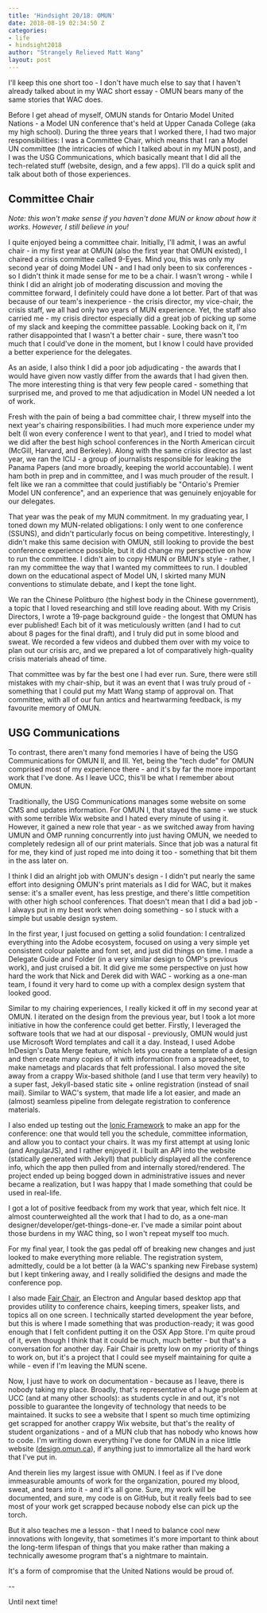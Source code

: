 ```yaml
---
title: 'Hindsight 20/18: OMUN'
date: 2018-08-19 02:34:50 Z
categories:
- life
- hindsight2018
author: "Strangely Relieved Matt Wang"
layout: post
---
```


I'll keep this one short too - I don't have much else to say that I haven't already talked about in my WAC short essay - OMUN bears many of the same stories that WAC does.

Before I get ahead of myself, OMUN stands for Ontario Model United Nations - a Model UN conference that's held at Upper Canada College (aka my high school). During the three years that I worked there, I had two major responsibilities: I was a Committee Chair, which means that I ran a Model UN committee (the intricacies of which I talked about in my MUN post), and I was the USG Communications, which basically meant that I did all the tech-related stuff (website, design, and a few apps). I'll do a quick split and talk about both of those experiences.

## Committee Chair

*Note: this won't make sense if you haven't done MUN or know about how it works. However, I still believe in you!*

I quite enjoyed being a committee chair. Initially, I'll admit, I was an awful chair - in my first year at OMUN (also the first year that OMUN existed), I chaired a crisis committee called 9-Eyes. Mind you, this was only my second year of doing Model UN - and I had only been to six conferences - so I didn't think it made sense for me to be a chair. I wasn't wrong - while I think I did an alright job of moderating discussion and moving the committee forward, I definitely could have done a lot better. Part of that was because of our team's inexperience - the crisis director, my vice-chair, the crisis staff, we all had only two years of MUN experience. Yet, the staff also carried me - my crisis director especially did a great job of picking up some of my slack and keeping the committee passable. Looking back on it, I'm rather disappointed that I wasn't a better chair - sure, there wasn't too much that I could've done in the moment, but I know I could have provided a better experience for the delegates.

As an aside, I also think I did a poor job adjudicating - the awards that I would have given now vastly differ from the awards that I had given then. The more interesting thing is that very few people cared - something that surprised me, and proved to me that adjudication in Model UN needed a lot of work.

Fresh with the pain of being a bad committee chair, I threw myself into the next year's chairing responsibilities. I had much more experience under my belt (I won every conference I went to that year), and I tried to model what we did after the best high school conferences in the North American circuit (McGill, Harvard, and Berkeley). Along with the same crisis director as last year, we ran the ICIJ - a group of journalists responsible for leaking the Panama Papers (and more broadly, keeping the world accountable). I went ham both in prep and in committee, and I was much prouder of the result. I felt like we ran a committee that could justifiably be "Ontario's Premier Model UN conference", and an experience that was genuinely enjoyable for our delegates.

That year was the peak of my MUN commitment. In my graduating year, I toned down my MUN-related obligations: I only went to one conference (SSUNS), and didn't particularly focus on being competitive. Interestingly, I didn't make this same decision with OMUN, still looking to provide the best conference experience possible, but it did change my perspective on how to run the committee. I didn't aim to copy HMUN or BMUN's style - rather, I ran my committee the way that I wanted my committees to run. I doubled down on the educational aspect of Model UN, I skirted many MUN conventions to stimulate debate, and I kept the tone light.

We ran the Chinese Politburo (the highest body in the Chinese government), a topic that I loved researching and still love reading about. With my Crisis Directors, I wrote a 19-page background guide - the longest that OMUN has ever published! Each bit of it was meticulously written (and I had to cut about 8 pages for the final draft), and I truly did put in some blood and sweat. We recorded a few videos and dubbed them over with my voice to plan out our crisis arc, and we prepared a lot of comparatively high-quality crisis materials ahead of time.

That committee was by far the best one I had ever run. Sure, there were still mistakes with my chair-ship, but it was an event that I was truly proud of - something that I could put my Matt Wang stamp of approval on. That committee, with all of our fun antics and heartwarming feedback, is my favourite memory of OMUN.

## USG Communications

To contrast, there aren't many fond memories I have of being the USG Communications for OMUN II, and III. Yet, being the "tech dude" for OMUN comprised most of my experience there - and it's by far the more important work that I've done. As I leave UCC, this'll be what I remember about OMUN.

Traditionally, the USG Communications manages some website on some CMS and updates information. For OMUN I, that stayed the same - we stuck with some terrible Wix website and I hated every minute of using it. However, it gained a new role that year - as we switched away from having UMUN and OMP running concurrently into just having OMUN, we needed to completely redesign all of our print materials. Since that job was a natural fit for me, they kind of just roped me into doing it too - something that bit them in the ass later on.

I think I did an alright job with OMUN's design - I didn't put nearly the same effort into designing OMUN's print materials as I did for WAC, but it makes sense: it's a smaller event, has less prestige, and there's little competition with other high school conferences. That doesn't mean that I did a bad job - I always put in my best work when doing something - so I stuck with a simple but usable design system.

In the first year, I just focused on getting a solid foundation: I centralized everything into the Adobe ecosystem, focused on using a very simple yet consistent colour palette and font set, and just did things on time. I made a Delegate Guide and Folder (in a very similar design to OMP's previous work), and just cruised a bit. It did give me some perspective on just how hard the work that Nick and Derek did with WAC - working as a one-man team, I found it very hard to come up with a complex design system that looked good.

Similar to my chairing experiences, I really kicked it off in my second year at OMUN. I iterated on the design from the previous year, but I took a lot more initiative in how the conference could get better. Firstly, I leveraged the software tools that we had at our disposal - previously, OMUN would just use Microsoft Word templates and call it a day. Instead, I used Adobe InDesign's Data Merge feature, which lets you create a template of a design and then create many copies of it with information from a spreadsheet, to make nametags and placards that felt professional. I also moved the site away from a crappy Wix-based shithole (and I use that term very heavily) to a super fast, Jekyll-based static site + online registration (instead of snail mail). Similar to WAC's system, that made life a lot easier, and made an (almost) seamless pipeline from delegate registration to conference materials.

I also ended up testing out the [Ionic Framework](https://ionicframework.com/) to make an app for the conference: one that would tell you the schedule, committee information, and allow you to contact your chairs. It was my first attempt at using Ionic (and AngularJS), and I rather enjoyed it. I built an API into the website (statically generated with Jekyll) that publicly displayed all the conference info, which the app then pulled from and internally stored/rendered. The project ended up being bogged down in administrative issues and never became a realization, but I was happy that I made something that could be used in real-life.

I got a lot of positive feedback from my work that year, which felt nice. It almost counterweighted all the work that I had to do, as a one-man designer/developer/get-things-done-er. I've made a similar point about those burdens in my WAC thing, so I won't repeat myself too much.

For my final year, I took the gas pedal off of breaking new changes and just looked to make everything more reliable. The registration system, admittedly, could be a lot better (à la WAC's spanking new Firebase system) but I kept tinkering away, and I really solidified the designs and made the conference pop.

I also made [Fair Chair](https://malsf21.github.io/fair-chair/), an Electron and Angular based desktop app that provides utility to conference chairs, keeping timers, speaker lists, and topics all on one screen. I technically started development the year before, but this is where I made something that was production-ready; it was good enough that I felt confident putting it on the OSX App Store. I'm quite proud of it, even though I think that it could be much, much better - but that's a conversation for another day. Fair Chair is pretty low on my priority of things to work on, but it's a project that I could see myself maintaining for quite a while - even if I'm leaving the MUN scene.

Now, I just have to work on documentation - because as I leave, there is nobody taking my place. Broadly, that's representative of a huge problem at UCC (and at many other schools): as students cycle in and out, it's not possible to guarantee the longevity of technology that needs to be maintained. It sucks to see a website that I spent so much time optimizing get scrapped for another crappy Wix website, but that's the reality of student organizations - and of a MUN club that has nobody who knows how to code. I'm writing down everything I've done for OMUN in a nice little website ([design.omun.ca](https://design.omun.ca/)), if anything just to immortalize all the hard work that I've put in.

And therein lies my largest issue with OMUN. I feel as if I've done immeasurable amounts of work for the organization, poured my blood, sweat, and tears into it - and it's all gone. Sure, my work will be documented, and sure, my code is on GitHub, but it really feels bad to see most of your work get scrapped because nobody else can pick up the torch.

But it also teaches me a lesson - that I need to balance cool new innovations with longevity, that sometimes it's more important to think about the long-term lifespan of things that you make rather than making a technically awesome program that's a nightmare to maintain.

It's a form of compromise that the United Nations would be proud of.

--

Until next time!
